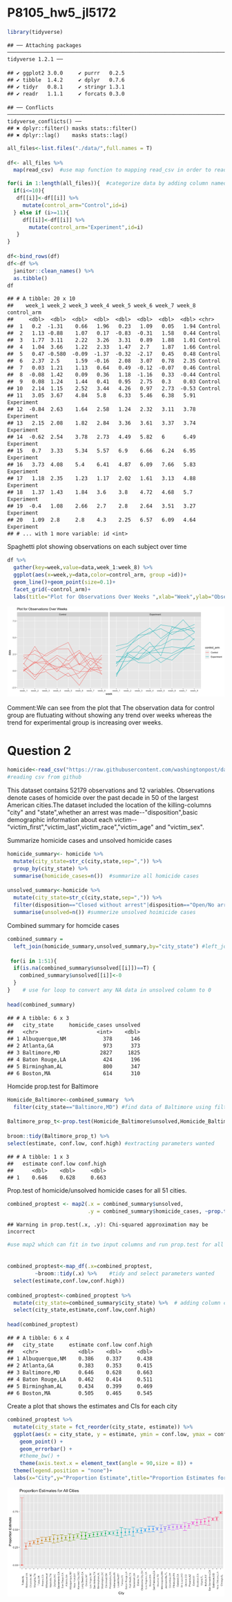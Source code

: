 P8105\_hw5\_jl5172
================

``` r
library(tidyverse)
```

    ## ── Attaching packages ─────────────────────────────────────────────────────────────────────── tidyverse 1.2.1 ──

    ## ✔ ggplot2 3.0.0     ✔ purrr   0.2.5
    ## ✔ tibble  1.4.2     ✔ dplyr   0.7.6
    ## ✔ tidyr   0.8.1     ✔ stringr 1.3.1
    ## ✔ readr   1.1.1     ✔ forcats 0.3.0

    ## ── Conflicts ────────────────────────────────────────────────────────────────────────── tidyverse_conflicts() ──
    ## ✖ dplyr::filter() masks stats::filter()
    ## ✖ dplyr::lag()    masks stats::lag()

``` r
all_files<-list.files("./data/",full.names = T) 

df<- all_files %>% 
  map(read_csv)  #use map function to mapping read_csv in order to read all files in data folder
```

``` r
for(i in 1:length(all_files)){  #categorize data by adding column named control arm
  if(i<=10){
   df[[i]]<-df[[i]] %>% 
     mutate(control_arm="Control",id=i)
  } else if (i>=11){
     df[[i]]<-df[[i]] %>% 
       mutate(control_arm="Experiment",id=i)
   }
}

df<-bind_rows(df)   
df<-df %>% 
  janitor::clean_names() %>% 
  as.tibble()
df
```

    ## # A tibble: 20 x 10
    ##    week_1 week_2 week_3 week_4 week_5 week_6 week_7 week_8 control_arm
    ##     <dbl>  <dbl>  <dbl>  <dbl>  <dbl>  <dbl>  <dbl>  <dbl> <chr>      
    ##  1   0.2  -1.31    0.66   1.96   0.23   1.09   0.05   1.94 Control    
    ##  2   1.13 -0.88    1.07   0.17  -0.83  -0.31   1.58   0.44 Control    
    ##  3   1.77  3.11    2.22   3.26   3.31   0.89   1.88   1.01 Control    
    ##  4   1.04  3.66    1.22   2.33   1.47   2.7    1.87   1.66 Control    
    ##  5   0.47 -0.580  -0.09  -1.37  -0.32  -2.17   0.45   0.48 Control    
    ##  6   2.37  2.5     1.59  -0.16   2.08   3.07   0.78   2.35 Control    
    ##  7   0.03  1.21    1.13   0.64   0.49  -0.12  -0.07   0.46 Control    
    ##  8  -0.08  1.42    0.09   0.36   1.18  -1.16   0.33  -0.44 Control    
    ##  9   0.08  1.24    1.44   0.41   0.95   2.75   0.3    0.03 Control    
    ## 10   2.14  1.15    2.52   3.44   4.26   0.97   2.73  -0.53 Control    
    ## 11   3.05  3.67    4.84   5.8    6.33   5.46   6.38   5.91 Experiment 
    ## 12  -0.84  2.63    1.64   2.58   1.24   2.32   3.11   3.78 Experiment 
    ## 13   2.15  2.08    1.82   2.84   3.36   3.61   3.37   3.74 Experiment 
    ## 14  -0.62  2.54    3.78   2.73   4.49   5.82   6      6.49 Experiment 
    ## 15   0.7   3.33    5.34   5.57   6.9    6.66   6.24   6.95 Experiment 
    ## 16   3.73  4.08    5.4    6.41   4.87   6.09   7.66   5.83 Experiment 
    ## 17   1.18  2.35    1.23   1.17   2.02   1.61   3.13   4.88 Experiment 
    ## 18   1.37  1.43    1.84   3.6    3.8    4.72   4.68   5.7  Experiment 
    ## 19  -0.4   1.08    2.66   2.7    2.8    2.64   3.51   3.27 Experiment 
    ## 20   1.09  2.8     2.8    4.3    2.25   6.57   6.09   4.64 Experiment 
    ## # ... with 1 more variable: id <int>

Spaghetti plot showing observations on each subject over time

``` r
df %>% 
  gather(key=week,value=data,week_1:week_8) %>% 
  ggplot(aes(x=week,y=data,color=control_arm, group =id))+
  geom_line()+geom_point(size=0.1)+
  facet_grid(~control_arm)+
  labs(title="Plot for Observations Over Weeks ",xlab="Week",ylab="Observation")
```

![](P8105_hw5_jl5172_files/figure-markdown_github/unnamed-chunk-4-1.png)

Comment:We can see from the plot that The observation data for control group are flutuating without showing any trend over weeks whereas the trend for experimental group is increasing over weeks.

Question 2
==========

``` r
homicide<-read_csv("https://raw.githubusercontent.com/washingtonpost/data-homicides/master/homicide-data.csv")
#reading csv from github
```

This dataset contains 52179 observations and 12 variables. Observations denote cases of homicide over the past decade in 50 of the largest American cities.The dataset included the location of the killing-columns "city" and "state",whether an arrest was made--"disposition",basic demographic information about each victim--"victim\_first","victim\_last",victim\_race","victim\_age" and "victim\_sex".

Summarize homicide cases and unsolved homicide cases

``` r
homicide_summary<- homicide %>%   
  mutate(city_state=str_c(city,state,sep=",")) %>% 
  group_by(city_state) %>% 
  summarise(homicide_cases=n())  #summarize all homicide cases

unsolved_summary<-homicide %>% 
  mutate(city_state=str_c(city,state,sep=",")) %>% 
  filter(disposition=="Closed without arrest"|disposition=="Open/No arrest") %>%   group_by(city_state) %>% 
  summarise(unsolved=n()) #summerize unsolved hoimicide cases
```

Combined summary for homcide cases

``` r
combined_summary = 
  left_join(homicide_summary,unsolved_summary,by="city_state") #left_join,combined summary contain all rows from homicide_summary,if unsolved_summary do not have corresponding value, return NA)

 for(i in 1:51){
  if(is.na(combined_summary$unsolved[[i]])==T) {
    combined_summary$unsolved[[i]]<-0
  }
}    # use for loop to convert any NA data in unsolved column to 0

head(combined_summary)
```

    ## # A tibble: 6 x 3
    ##   city_state     homicide_cases unsolved
    ##   <chr>                   <int>    <dbl>
    ## 1 Albuquerque,NM            378      146
    ## 2 Atlanta,GA                973      373
    ## 3 Baltimore,MD             2827     1825
    ## 4 Baton Rouge,LA            424      196
    ## 5 Birmingham,AL             800      347
    ## 6 Boston,MA                 614      310

Homcide prop.test for Baltimore

``` r
Homicide_Baltimore<-combined_summary  %>% 
  filter(city_state=="Baltimore,MD") #find data of Baltimore using filter

Baltimore_prop_t<-prop.test(Homicide_Baltimore$unsolved,Homicide_Baltimore$homicide_cases) #Run prop.test for Baltimore

broom::tidy(Baltimore_prop_t) %>% 
select(estimate, conf.low, conf.high) #extracting parameters wanted
```

    ## # A tibble: 1 x 3
    ##   estimate conf.low conf.high
    ##      <dbl>    <dbl>     <dbl>
    ## 1    0.646    0.628     0.663

Prop.test of homicide/unsolved homicide cases for all 51 cities.

``` r
combined_proptest <- map2(.x = combined_summary$unsolved, 
                          .y = combined_summary$homicide_cases, ~prop.test(.x, .y))   
```

    ## Warning in prop.test(.x, .y): Chi-squared approximation may be incorrect

``` r
#use map2 which can fit in two input columns and run prop.test for all cities


combined_proptest<-map_df(.x=combined_proptest,
         ~broom::tidy(.x) %>%    #tidy and select parameters wanted
  select(estimate,conf.low,conf.high))

combined_proptest<-combined_proptest %>% 
  mutate(city_state=combined_summary$city_state) %>%  # adding column city_state
  select(city_state,estimate,conf.low,conf.high)

head(combined_proptest)
```

    ## # A tibble: 6 x 4
    ##   city_state     estimate conf.low conf.high
    ##   <chr>             <dbl>    <dbl>     <dbl>
    ## 1 Albuquerque,NM    0.386    0.337     0.438
    ## 2 Atlanta,GA        0.383    0.353     0.415
    ## 3 Baltimore,MD      0.646    0.628     0.663
    ## 4 Baton Rouge,LA    0.462    0.414     0.511
    ## 5 Birmingham,AL     0.434    0.399     0.469
    ## 6 Boston,MA         0.505    0.465     0.545

Create a plot that shows the estimates and CIs for each city

``` r
combined_proptest %>% 
  mutate(city_state = fct_reorder(city_state, estimate)) %>% 
  ggplot(aes(x = city_state, y = estimate, ymin = conf.low, ymax = conf.high,color=city_state)) +
    geom_point() +
    geom_errorbar() +
    #theme_bw() +
    theme(axis.text.x = element_text(angle = 90,size = 8)) +
  theme(legend.position = "none")+
  labs(x="City",y="Proportion Estimate",title="Proportion Estimates for All Cities")
```

![](P8105_hw5_jl5172_files/figure-markdown_github/unnamed-chunk-11-1.png)
